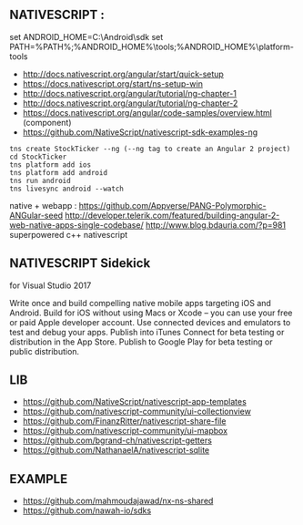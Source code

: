 

## NATIVESCRIPT : 
set ANDROID_HOME=C:\Android\sdk 
set PATH=%PATH%;%ANDROID_HOME%\tools;%ANDROID_HOME%\platform-tools 
 
- http://docs.nativescript.org/angular/start/quick-setup 
- https://docs.nativescript.org/start/ns-setup-win 
- http://docs.nativescript.org/angular/tutorial/ng-chapter-1 
- http://docs.nativescript.org/angular/tutorial/ng-chapter-2 
- https://docs.nativescript.org/angular/code-samples/overview.html (component) 
- https://github.com/NativeScript/nativescript-sdk-examples-ng

```
tns create StockTicker --ng (--ng tag to create an Angular 2 project)
cd StockTicker
tns platform add ios
tns platform add android
tns run android 
tns livesync android --watch 
```
 
native + webapp : 
https://github.com/Appverse/PANG-Polymorphic-ANGular-seed 
http://developer.telerik.com/featured/building-angular-2-web-native-apps-single-codebase/ 
http://www.blog.bdauria.com/?p=981		superpowered c++ nativescript

 
## NATIVESCRIPT Sidekick
for Visual Studio 2017

Write once and build compelling native mobile apps targeting iOS and Android.
Build for iOS without using Macs or Xcode – you can use your free or paid Apple developer account.
Use connected devices and emulators to test and debug your apps.
Publish into iTunes Connect for beta testing or distribution in the App Store.
Publish to Google Play for beta testing or public distribution.

## LIB

- https://github.com/NativeScript/nativescript-app-templates
- https://github.com/nativescript-community/ui-collectionview
- https://github.com/FinanzRitter/nativescript-share-file
- https://github.com/nativescript-community/ui-mapbox
- https://github.com/bgrand-ch/nativescript-getters
- https://github.com/NathanaelA/nativescript-sqlite

## EXAMPLE
- https://github.com/mahmoudajawad/nx-ns-shared
- https://github.com/nawah-io/sdks